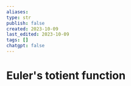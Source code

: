```yaml
---
aliases: 
type: str
publish: false
created: 2023-10-09
last_edited: 2023-10-09
tags: []
chatgpt: false
---
```

# Euler's totient function